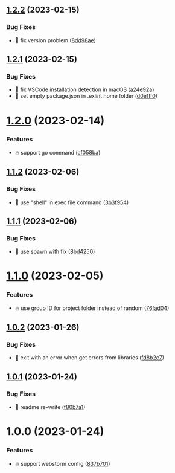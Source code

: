 ## [1.2.2](https://github.com/Exlint/cli/compare/v1.2.1...v1.2.2) (2023-02-15)


### Bug Fixes

* 🐞 fix version problem ([8dd98ae](https://github.com/Exlint/cli/commit/8dd98ae7e98b0fe7732d49028660e026272da0ef))

## [1.2.1](https://github.com/Exlint/cli/compare/v1.2.0...v1.2.1) (2023-02-15)


### Bug Fixes

* 🐞 fix VSCode installation detection in macOS ([a24e92a](https://github.com/Exlint/cli/commit/a24e92a499831ea7b9ed3578201004d393cb5191))
* 🐞 set empty package.json in .exlint home folder ([d0e1ff0](https://github.com/Exlint/cli/commit/d0e1ff09f47ce7f8af4fcfd72e0925692a0d143b))

# [1.2.0](https://github.com/Exlint/cli/compare/v1.1.2...v1.2.0) (2023-02-14)


### Features

* 🔥 support go command ([cf058ba](https://github.com/Exlint/cli/commit/cf058ba89977ed20cc40b15dc350fef167c7d2d5))

## [1.1.2](https://github.com/Exlint/cli/compare/v1.1.1...v1.1.2) (2023-02-06)


### Bug Fixes

* 🐞 use "shell" in exec file command ([3b3f954](https://github.com/Exlint/cli/commit/3b3f95438998eef4d9dc0a35fc7051ac79ec5da6))

## [1.1.1](https://github.com/Exlint/cli/compare/v1.1.0...v1.1.1) (2023-02-06)


### Bug Fixes

* 🐞 use spawn with fix ([8bd4250](https://github.com/Exlint/cli/commit/8bd42504c62e8287188c8c00236d6dbc77cee9b3))

# [1.1.0](https://github.com/Exlint/cli/compare/v1.0.2...v1.1.0) (2023-02-05)


### Features

* 🔥 use group ID for project folder instead of random ([76fad04](https://github.com/Exlint/cli/commit/76fad0454102ec95f3ae907562729d5c45fb270e))

## [1.0.2](https://github.com/Exlint/cli/compare/v1.0.1...v1.0.2) (2023-01-26)


### Bug Fixes

* 🐞 exit with an error when get errors from libraries ([fd8b2c7](https://github.com/Exlint/cli/commit/fd8b2c75638ea15e07fd1bb4bc9df1ddf882deca))

## [1.0.1](https://github.com/Exlint/cli/compare/v1.0.0...v1.0.1) (2023-01-24)


### Bug Fixes

* 🐞 readme re-write ([f80b7a1](https://github.com/Exlint/cli/commit/f80b7a1ff2d89a3c34f25dd056c5116e9df7f8b9))

# 1.0.0 (2023-01-24)


### Features

* 🔥 support webstorm config ([837b701](https://github.com/Exlint/cli/commit/837b7017ae84401f80dddafb69784534743d6532))

